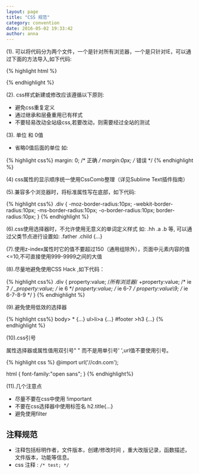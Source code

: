 ```yaml
---
layout: page
title: "CSS 规范"
category: convention
date: 2016-05-02 19:33:42
author: anna
---
```


(1). 可以将代码分为两个文件，一个是针对所有浏览器，一个是只针对IE，可以通过下面的方法导入,如下代码:

{% highlight html %}
  <!-- 放置所有浏览器样式 -->
  <link rel ="stylesheet" type="text/css" href="">

  <!-- 只放置ie -->
  <!--[if it ie 8]
    < link rel="stylesheet" href="/stylesheet/ie.css">
  <! [end if]-->
{% endhighlight %}

(2). css样式新建或修改应该遵循以下原则:

* 避免css重复定义
* 通过继承和层叠重用已有样式
* 不要轻易改动全站级css,若要改动，则需要经过全站的测试

(3). 单位 和 0值

* 省略0值后面的单位 如:

{% highlight css%}
margin: 0; /* 正确 */
margin:0px; /* 错误 */
{% endhighlight %}

(4) css属性的显示顺序统一使用CssComb整理（详见Sublime Text插件指南）

(5).兼容多个浏览器时，将标准属性写在底部，如下代码:

{% highlight css%}
.div {
  -moz-border-radius:10px;
  -webkit-border-radius:10px;
  -ms-border-radius:10px;
  -o-border-radius:10px;
  border-radius:10px;
}
{% endhighlight %}

(6).css使用选择器时，不允许使用无意义的单词定义样式 如: .hh .a .b 等, 可以通过父类节点进行设置如: .father .child {...}

(7).使用z-index属性时它的值不要超过150（通用组除外），页面中元素内容的值<=10,不可直接使用999-9999之间的大值

(8).尽量地避免使用CSS Hack ,如下代码：

{% highlight css%}
.div {
  property:value; /*所有浏览器*/
 +property:value; /* ie 7 */
 _property:value; /* ie 6 */
 *property:value; /* ie 6-7 */
 property:value\9; /* ie 6-7-8-9 */
}
{% endhighlight %}

(9).避免使用低效的选择器

{% highlight css%}
body> * {…}
ul>li>a {…}
#footer >h3 {…}
{% endhighlight %}

(10).css引号

属性选择器或属性值用双引号" " 而不是用单引号' ',url值不要使用引号。

{% highlight css %}
@import url('//cdn.com');

html {
  font-family:"open sans";
}
{% endhighlight%}

(11).几个注意点

* 尽量不要在css中使用 !important
* 不要在css选择器中使用标签名 h2.title{…}
* 避免使用filter

## 注释规范

* 注释包括标明作者，文件版本，创建/修改时间 ，重大改版记录，函数描述，文件版本，功能等信息。
* css 注释 : ```/* test; */```
